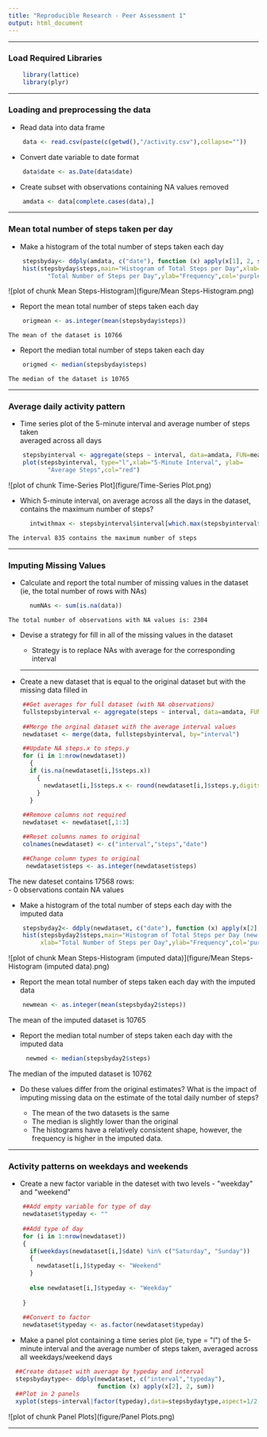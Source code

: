 ```yaml
---
title: "Reproducible Research - Peer Assessment 1"
output: html_document
---
```



  ----

### Load Required Libraries  

```r
    library(lattice)
    library(plyr)
```
  
  ----
  
### Loading and preprocessing the data  

* Read data into data frame  
  

```r
    data <- read.csv(paste(c(getwd(),"/activity.csv"),collapse=""))
```


  * Convert date variable to date format  
  

```r
    data$date <- as.Date(data$date)
```


* Create subset with observations containing NA values removed  
  

```r
    amdata <- data[complete.cases(data),]
```

  ----

### Mean total number of steps taken per day  


  * Make a histogram of the total number of steps taken each day     
  

```r
    stepsbyday<- ddply(amdata, c("date"), function (x) apply(x[1], 2, sum))
    hist(stepsbyday$steps,main="Histogram of Total Steps per Day",xlab=
           "Total Number of Steps per Day",ylab="Frequency",col='purple')    
```

![plot of chunk Mean Steps-Histogram](figure/Mean Steps-Histogram.png) 


  * Report the mean total number of steps taken each day  
  

```r
    origmean <- as.integer(mean(stepsbyday$steps))
```
    The mean of the dataset is 10766


  * Report the median total number of steps taken each day  
  

```r
    origmed <- median(stepsbyday$steps)
```
    The median of the dataset is 10765  

  ----

### Average daily activity pattern  


  * Time series plot of the 5-minute interval and average number of steps taken   
    averaged across all days  


```r
    stepsbyinterval <- aggregate(steps ~ interval, data=amdata, FUN=mean)
    plot(stepsbyinterval, type="l",xlab="5-Minute Interval", ylab=
           "Average Steps",col="red")
```

![plot of chunk Time-Series Plot](figure/Time-Series Plot.png) 


  * Which 5-minute interval, on average across all the days in the dataset, 
    contains the maximum number of steps?   
    

```r
      intwithmax <- stepsbyinterval$interval[which.max(stepsbyinterval$steps)]
```
    The interval 835 contains the maximum number of steps  

  ----

### Imputing Missing Values   


  * Calculate and report the total number of missing values in the dataset 
    (ie, the total number of rows with NAs)  
    

```r
      numNAs <- sum(is.na(data))
```
    The total number of observations with NA values is: 2304  
    
    
  * Devise a strategy for fill in all of the missing values in the dataset
     - Strategy is to replace NAs with average for the corresponding interval    
      
     --- 
  * Create a new dataset that is equal to the original dataset but with the 
    missing data filled in    
      
      

```r
    ##Get averages for full dataset (with NA observations)
    fullstepsbyinterval <- aggregate(steps ~ interval, data=amdata, FUN=mean)
    
    ##Merge the orginal dataset with the average interval values 
    newdataset <- merge(data, fullstepsbyinterval, by="interval")

    ##Update NA steps.x to steps.y 
    for (i in 1:nrow(newdataset))
      {
      if (is.na(newdataset[i,]$steps.x))
        {
          newdataset[i,]$steps.x <- round(newdataset[i,]$steps.y,digits=0)
        }
      }
  
    ##Remove columns not required
    newdataset <- newdataset[,1:3]

    ##Reset columns names to original 
    colnames(newdataset) <- c("interval","steps","date")

    ##Change column types to original 
     newdataset$steps <- as.integer(newdataset$steps)
```

The new dateset contains 17568 rows:  
    - 0 observations contain NA values 


* Make a histogram of the total number of steps each day with the imputed data  
  

```r
    stepsbyday2<- ddply(newdataset, c("date"), function (x) apply(x[2], 2, sum))
    hist(stepsbyday2$steps,main="Histogram of Total Steps per Day (new data)",
         xlab="Total Number of Steps per Day",ylab="Frequency",col='purple')    
```

![plot of chunk Mean Steps-Histogram (imputed data)](figure/Mean Steps-Histogram (imputed data).png) 


  * Report the mean total number of steps taken each day with the imputed data  
  

```r
    newmean <- as.integer(mean(stepsbyday2$steps))
```
  The mean of the imputed dataset is 10765  
  
  * Report the median total number of steps taken each day with the imputed data    
    

```r
     newmed <- median(stepsbyday2$steps)
```
  The median of the imputed dataset is 10762  
  
  
  * Do these values differ from the original estimates? What is the impact of 
    imputing missing data on the estimate of the total daily number of steps?   
    
    - The mean of the two datasets is the same 
    - The median is slightly lower than the original 
    - The histograms have a relatively consistent shape, however, the frequency 
      is higher in the imputed data.    

  ----

### Activity patterns on weekdays and weekends


  * Create a new factor variable in the dateset with two levels - "weekday" and 
    "weekend"  
    

```r
    ##Add empty variable for type of day
    newdataset$typeday <- ""
    
    ##Add type of day   
    for (i in 1:nrow(newdataset))
    {
      if(weekdays(newdataset[i,]$date) %in% c("Saturday", "Sunday"))
      {
        newdataset[i,]$typeday <- "Weekend"
      }
        
      else newdataset[i,]$typeday <- "Weekday"
    
    }
    
    ##Convert to factor
    newdataset$typeday <- as.factor(newdataset$typeday)
```


  * Make a panel plot containing a time series plot (ie, type = "l") of the 
    5-minute interval and the average number of steps taken, averaged across all
    weekdays/weekend days  
    

```r
  ##Create dataset with average by typeday and interval
  stepsbydaytype<- ddply(newdataset, c("interval","typeday"), 
                         function (x) apply(x[2], 2, sum))
  ##Plot in 2 panels 
  xyplot(steps~interval|factor(typeday),data=stepsbydaytype,aspect=1/2,type="l")
```

![plot of chunk Panel Plots](figure/Panel Plots.png) 

  ----
  

